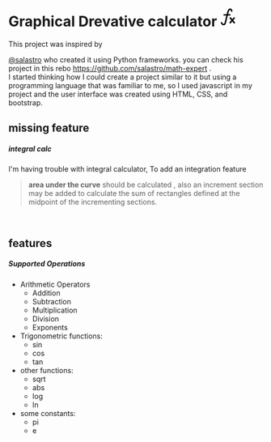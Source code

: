 
<h1> Graphical Drevative calculator <img src="imgs/logo.png" style=" width: 30px;"> </h1>
This project was inspired by 

[@salastro](https://github.com/salastro) who created it using Python frameworks. you can check his project in this rebo https://github.com/salastro/math-expert .
<br>
I started thinking how I could create a project similar to it but using a programming language that was familiar to me, so I used javascript in my project and the user interface was created using HTML, CSS, and bootstrap.

<h2> missing feature </h2>
<h5> integral calc </h5>
I'm having trouble with integral calculator, To add an integration feature

 > **area under the curve** should be calculated , also 
 > an increment section may be added to calculate the sum of rectangles defined at the midpoint of the incrementing sections.
<br>
<h2> features </h2>
<h5>  Supported Operations </h5>
<ul>
<li> Arithmetic Operators 
<ul>
	<li>Addition</li>
	<li>Subtraction</li>
	<li>Multiplication</li>
	<li>Division </li>
	<li>Exponents </li>
	</li>
	</ul>
	<li> Trigonometric functions:
		<ul>
			<li>sin</li>
			<li>cos</li>
			<li>tan</li>
		</ul>
		<li> other functions:
		<ul>
				<li>sqrt</li>
			<li>abs</li>
			<li>log</li>
			<li>ln</li>
			</li>
			</ul>
	</li>
    <li>some constants:
		<ul>
			<li>pi</li>
			<li>e</li>
		</ul>
	</li>

</ul>

